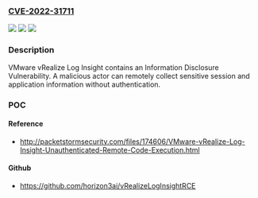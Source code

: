 ### [CVE-2022-31711](https://cve.mitre.org/cgi-bin/cvename.cgi?name=CVE-2022-31711)
![](https://img.shields.io/static/v1?label=Product&message=vRealize%20Log%20Insight%20(vRLI)&color=blue)
![](https://img.shields.io/static/v1?label=Version&message=n%2Fa&color=blue)
![](https://img.shields.io/static/v1?label=Vulnerability&message=VMware%20vRealize%20Log%20Insight%20Information%20Disclosure%20Vulnerability&color=brighgreen)

### Description

VMware vRealize Log Insight contains an Information Disclosure Vulnerability. A malicious actor can remotely collect sensitive session and application information without authentication.

### POC

#### Reference
- http://packetstormsecurity.com/files/174606/VMware-vRealize-Log-Insight-Unauthenticated-Remote-Code-Execution.html

#### Github
- https://github.com/horizon3ai/vRealizeLogInsightRCE

